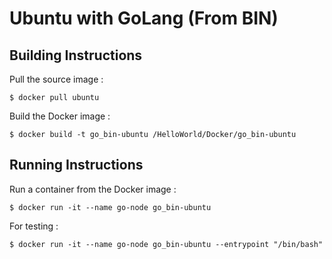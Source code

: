 # Ubuntu with GoLang (From BIN)

Building Instructions
-
Pull the source image :
<pre><code>$ docker pull ubuntu</code></pre>

Build the Docker image :
<pre><code>$ docker build -t go_bin-ubuntu /HelloWorld/Docker/go_bin-ubuntu</code></pre>

Running Instructions
-
Run a container from the Docker image :
<pre><code>$ docker run -it --name go-node go_bin-ubuntu</code></pre>

For testing :
<pre><code>$ docker run -it --name go-node go_bin-ubuntu --entrypoint "/bin/bash"</code></pre>
